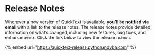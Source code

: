 # Release Notes

Whenever a new version of QuickText is available, **you’ll be notified via email** with a link to the release notes. The release notes provide detailed information on what’s changed, including new features, bug fixes, and enhancements. Click the link below to view the release notes ⤵️

{% embed url="https://quicktext-release.pythonandvba.com" %}


